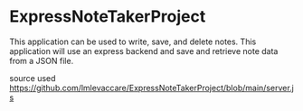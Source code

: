 # ExpressNoteTakerProject
This application  can be used to write, save, and delete notes. This application will use an express backend and save and retrieve note data from a JSON file.

source used
https://github.com/lmlevaccare/ExpressNoteTakerProject/blob/main/server.js